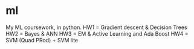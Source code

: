 ml
==
My ML coursework, in python.
HW1 = Gradient descent & Decision Trees
HW2 = Bayes & ANN
HW3 = EM & Active Learning and Ada Boost
HW4 = SVM (Quad PRod) + SVM lite
